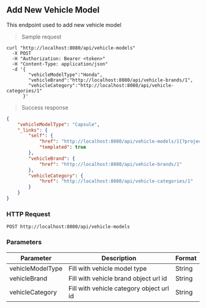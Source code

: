## Add New Vehicle Model

This endpoint used to add new vehicle model

> Sample request

```shell
curl "http://localhost:8080/api/vehicle-models"
  -X POST
  -H "Authorization: Bearer <token>"
  -H "Content-Type: application/json"
  -d '{
        "vehicleModelType":"Honda",
        "vehicleBrand":"http://localhost:8080/api/vehicle-brands/1",
        "vehicleCategory":"http://localhost:8080/api/vehicle-categories/1"
      }'
```

> Success response

```json
{
    "vehicleModelType": "Capsule",
    "_links": {
        "self": {
            "href": "http://localhost:8080/api/vehicle-models/1{?projection}",
            "templated": true
        },
        "vehicleBrand": {
            "href": "http://localhost:8080/api/vehicle-brands/1"
        },
        "vehicleCategory": {
            "href": "http://localhost:8080/api/vehicle-categories/1"
        }
    }
}
```

### HTTP Request

`POST http://localhost:8080/api/vehicle-models`

### Parameters

Parameter | Description | Format 
--------- | ----------- | ------ 
vehicleModelType | Fill with vehicle model type | String
vehicleBrand | Fill with vehicle brand object url id | String
vehicleCategory | Fill with vehicle category object url id | String
